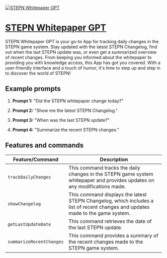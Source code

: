 [![STEPN Whitepaper GPT](https://files.oaiusercontent.com/file-gVGoQty953MP6k13jUqyv7dj?se=2123-10-17T07%3A18%3A52Z&sp=r&sv=2021-08-06&sr=b&rscc=max-age%3D31536000%2C%20immutable&rscd=attachment%3B%20filename%3D2a73ea35-9911-496d-b4d7-dabc1902a34d.png&sig=5QkwAu1XQDJVYPQS/z%2BBBhx%2BeDpqcCOK6YYcL2uefLE%3D)](https://chat.openai.com/g/g-HGovPD0lb-stepn-whitepaper-gpt)

# [STEPN Whitepaper GPT](https://chat.openai.com/g/g-HGovPD0lb-stepn-whitepaper-gpt)

STEPN Whitepaper GPT is your go-to App for tracking daily changes in the STEPN game system. Stay updated with the latest STEPN Changelog, find out when the last STEPN update was, or even get a summarized overview of recent changes. From keeping you informed about the whitepaper to providing you with knowledge access, this App has got you covered. With a user-friendly interface and a touch of humor, it's time to step up and step in to discover the world of STEPN!

## Example prompts

1. **Prompt 1:** "Did the STEPN whitepaper change today?"

2. **Prompt 2:** "Show me the latest STEPN Changelog."

3. **Prompt 3:** "When was the last STEPN update?"

4. **Prompt 4:** "Summarize the recent STEPN changes."


## Features and commands

| Feature/Command | Description |
| --- | --- |
| `trackDailyChanges` | This command tracks the daily changes in the STEPN game system whitepaper and provides updates on any modifications made. |
| `showChangelog` | This command displays the latest STEPN Changelog, which includes a list of recent changes and updates made to the game system. |
| `getLastUpdateDate` | This command retrieves the date of the last STEPN update. |
| `summarizeRecentChanges` | This command provides a summary of the recent changes made to the STEPN game system. |